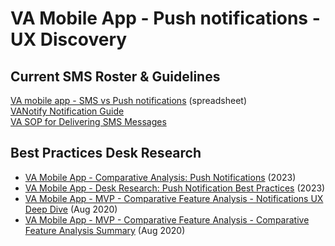 # VA Mobile App - Push notifications - UX Discovery

## Current SMS Roster & Guidelines
[VA mobile app - SMS vs Push notifications](https://docs.google.com/spreadsheets/d/15II0OsOnKQrqr-5DQiCNa5MQq9qN2vhANVpU0yOzGf0/edit#gid=0)  (spreadsheet)  
[VANotify Notification Guide](https://github.com/department-of-veterans-affairs/va.gov-team/blob/master/products/va-notify/notification-guide.md#vanotify-notification-guide)  
[VA SOP for Delivering SMS Messages](https://github.com/department-of-veterans-affairs/va.gov-team/blob/master/products/va-notify/VA%20SOP%20for%20Delivering%20SMS%20Messages%20v1.0.pdf)  



## Best Practices Desk Research
- [VA Mobile App - Comparative Analysis: Push Notifications](https://github.com/department-of-veterans-affairs/va.gov-team/blob/master/products/va-mobile-app/features/Push%20Notifications/discovery/push-notification-comparative-analysis-2023.md) (2023)
- [VA Mobile App - Desk Research: Push Notification Best Practices](https://github.com/department-of-veterans-affairs/va.gov-team/blob/master/products/va-mobile-app/features/Push%20Notifications/discovery/push-notification-best-practices.md) (2023)
- [VA Mobile App - MVP - Comparative Feature Analysis - Notifications UX Deep Dive](https://github.com/department-of-veterans-affairs/va.gov-team/blob/master/products/va-mobile-app/ux-research/comparative-feature-analysis/notifications-deep-dive.md) (Aug 2020)  
- [VA Mobile App - MVP - Comparative Feature Analysis - Comparative Feature Analysis Summary](https://github.com/department-of-veterans-affairs/va.gov-team/blob/master/products/va-mobile-app/ux-research/comparative-feature-analysis/summary.md) (Aug 2020)
